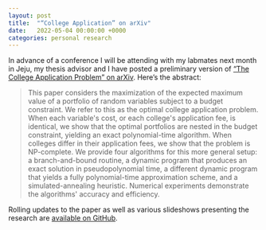 ```yaml
---
layout: post
title:  "“College Application” on arXiv"
date:   2022-05-04 00:00:00 +0000
categories: personal research
---
```


In advance of a conference I will be attending with my labmates next month in Jeju, my thesis advisor and I have posted a preliminary version of [“The College Application Problem” on arXiv](https://arxiv.org/abs/2205.01869). Here’s the abstract:

> This paper considers the maximization of the expected maximum value of a portfolio of random variables subject to a budget constraint. We refer to this as the optimal college application problem. When each variable's cost, or each college's application fee, is identical, we show that the optimal portfolios are nested in the budget constraint, yielding an exact polynomial-time algorithm. When colleges differ in their application fees, we show that the problem is NP-complete. We provide four algorithms for this more general setup: a branch-and-bound routine, a dynamic program that produces an exact solution in pseudopolynomial time, a different dynamic program that yields a fully polynomial-time approximation scheme, and a simulated-annealing heuristic. Numerical experiments demonstrate the algorithms' accuracy and efficiency.

Rolling updates to the paper as well as various slideshows presenting the research are [available on GitHub](https://github.com/maxkapur/CollegeApplication).
